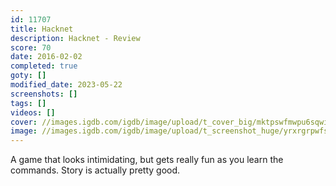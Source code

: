 ```yaml
---
id: 11707
title: Hacknet
description: Hacknet - Review
score: 70
date: 2016-02-02
completed: true
goty: []
modified_date: 2023-05-22
screenshots: []
tags: []
videos: []
cover: //images.igdb.com/igdb/image/upload/t_cover_big/mktpswfmwpu6sqwieuqm.jpg
image: //images.igdb.com/igdb/image/upload/t_screenshot_huge/yrxrgrpwfsr8z0jkng4m.jpg
---
```

A game that looks intimidating, but gets really fun as you learn the commands. Story is actually pretty good.